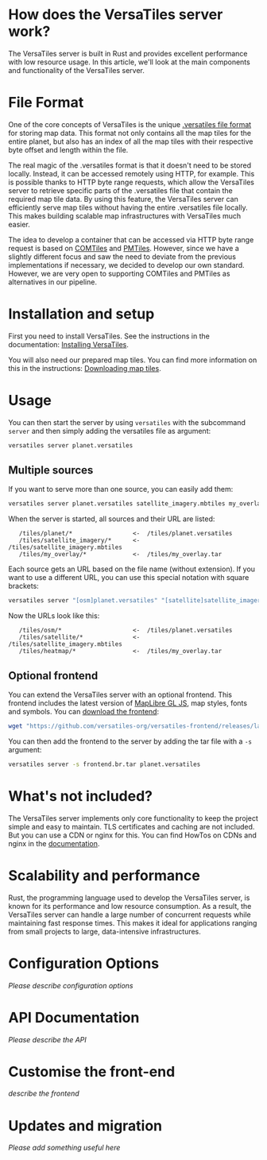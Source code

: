 # How does the VersaTiles server work?

The VersaTiles server is built in Rust and provides excellent performance with low resource usage. In this article, we'll look at the main components and functionality of the VersaTiles server.

# File Format

One of the core concepts of VersaTiles is the unique [.versatiles file format](https://github.com/versatiles-org/versatiles-spec) for storing map data. This format not only contains all the map tiles for the entire planet, but also has an index of all the map tiles with their respective byte offset and length within the file.

The real magic of the .versatiles format is that it doesn't need to be stored locally. Instead, it can be accessed remotely using HTTP, for example. This is possible thanks to HTTP byte range requests, which allow the VersaTiles server to retrieve specific parts of the .versatiles file that contain the required map tile data. By using this feature, the VersaTiles server can efficiently serve map tiles without having the entire .versatiles file locally. This makes building scalable map infrastructures with VersaTiles much easier.

The idea to develop a container that can be accessed via HTTP byte range request is based on [COMTiles](https://github.com/mactrem/com-tiles) and [PMTiles](https://github.com/protomaps/PMTiles). However, since we have a slightly different focus and saw the need to deviate from the previous implementations if necessary, we decided to develop our own standard. However, we are very open to supporting COMTiles and PMTiles as alternatives in our pipeline.

# Installation and setup

First you need to install VersaTiles. See the instructions in the documentation: [Installing VersaTiles](../guides/install_versatiles.md).

You will also need our prepared map tiles. You can find more information on this in the instructions: [Downloading map tiles](../guides/download_tiles.md).

# Usage

You can then start the server by using `versatiles` with the subcommand `server` and then simply adding the versatiles file as argument:
```bash
versatiles server planet.versatiles
```

## Multiple sources

If you want to serve more than one source, you can easily add them:
```bash
versatiles server planet.versatiles satellite_imagery.mbtiles my_overlay.tar
```

When the server is started, all sources and their URL are listed:
```
   /tiles/planet/*                 <-  /tiles/planet.versatiles
   /tiles/satellite_imagery/*      <-  /tiles/satellite_imagery.mbtiles
   /tiles/my_overlay/*             <-  /tiles/my_overlay.tar
```

Each source gets an URL based on the file name (without extension). If you want to use a different URL, you can use this special notation with square brackets:
```bash
versatiles server "[osm]planet.versatiles" "[satellite]satellite_imagery.mbtiles" "[heatmap]my_overlay.tar"
```

Now the URLs look like this:
```
   /tiles/osm/*                    <-  /tiles/planet.versatiles
   /tiles/satellite/*              <-  /tiles/satellite_imagery.mbtiles
   /tiles/heatmap/*                <-  /tiles/my_overlay.tar
```

## Optional frontend

You can extend the VersaTiles server with an optional frontend. This frontend includes the latest version of [MapLibre GL JS](https://github.com/maplibre/maplibre-gl-js), map styles, fonts and symbols. You can [download the frontend](../basics/frontend.md#download-the-frontend):
```bash
wget "https://github.com/versatiles-org/versatiles-frontend/releases/latest/download/frontend.br.tar"
```

You can then add the frontend to the server by adding the tar file with a `-s` argument:

```bash
versatiles server -s frontend.br.tar planet.versatiles
```

# What's not included?

The VersaTiles server implements only core functionality to keep the project simple and easy to maintain. TLS certificates and caching are not included. But you can use a CDN or nginx for this. You can find HowTos on CDNs and nginx in the [documentation](https://github.com/versatiles-org/versatiles-documentation).

# Scalability and performance

Rust, the programming language used to develop the VersaTiles server, is known for its performance and low resource consumption. As a result, the VersaTiles server can handle a large number of concurrent requests while maintaining fast response times. This makes it ideal for applications ranging from small projects to large, data-intensive infrastructures.

# Configuration Options

*Please describe configuration options*

# API Documentation

*Please describe the API*

# Customise the front-end

*describe the frontend*

# Updates and migration

*Please add something useful here*
